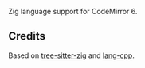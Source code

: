Zig language support for CodeMirror 6.

## Credits

Based on [tree-sitter-zig](https://github.com/ziglibs/tree-sitter-zig) and [lang-cpp](https://github.com/codemirror/lang-cpp).
